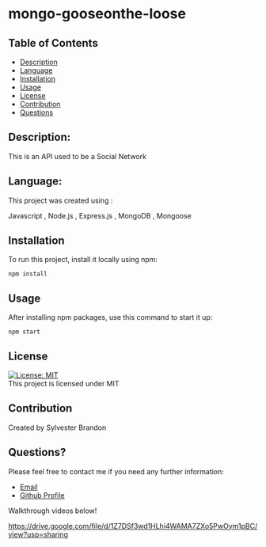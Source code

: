 # mongo-gooseonthe-loose
## Table of Contents

- [Description](#description)
- [Language](#Language)
- [Installation](#installation)
- [Usage](#usage)
- [License](#license)
- [Contribution](#contribution)
- [Questions](#questions)

## Description:

This is an API used to be a Social Network 

## Language:

This project was created using :


Javascript , Node.js , Express.js , MongoDB , Mongoose

## Installation

To run this project, install it locally using npm:

```
npm install
```

## Usage

After installing npm packages, use this command to start it up:

```
npm start
```


## License

[![License: MIT](https://img.shields.io/badge/License-MIT-yellow.svg)](https://opensource.org/licenses/MIT) <br>
This project is licensed under MIT

## Contribution

Created by Sylvester Brandon

## Questions?

Please feel free to contact me if you need any further information:

- [Email](mailto:sylvester.brandon@gmail.com)
- [Github Profile](https://github.com/smb685)



Walkthrough videos below!

https://drive.google.com/file/d/1Z7DSf3wd1HLhi4WAMA7ZXo5PwOym1pBC/view?usp=sharing
